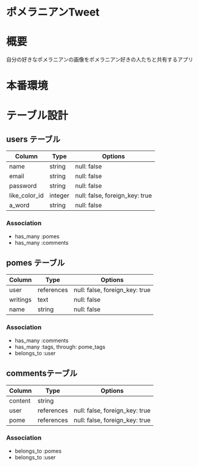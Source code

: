 
# ポメラニアンTweet

# 概要
自分の好きなポメラニアンの画像をポメラニアン好きの人たちと共有するアプリ

# 本番環境


# テーブル設計

## users テーブル

| Column        | Type   | Options                        |
| ------------- | ------ | ------------------------------ |
| name          | string | null: false                    |
| email         | string | null: false                    |
| password      | string | null: false                    |
| like_color_id | integer| null: false, foreign_key: true |
| a_word        | string | null: false                    |

### Association

- has_many :pomes
- has_many :comments

## pomes テーブル

| Column   | Type       | Options                        |
| -------- | ------     | ------------------------------ |
| user     | references | null: false, foreign_key: true |
| writings | text       | null: false                    | 
| name     | string     | null: false                    |

### Association

- has_many :comments
- has_many :tags, through: pome_tags
- belongs_to :user

##  commentsテーブル

| Column  | Type       | Options                        |
| ------- | ---------- | ------------------------------ |
| content | string     |                                |
| user    | references | null: false, foreign_key: true |
| pome    | references | null: false, foreign_key: true |

### Association

- belongs_to :pomes
- belongs_to :user


